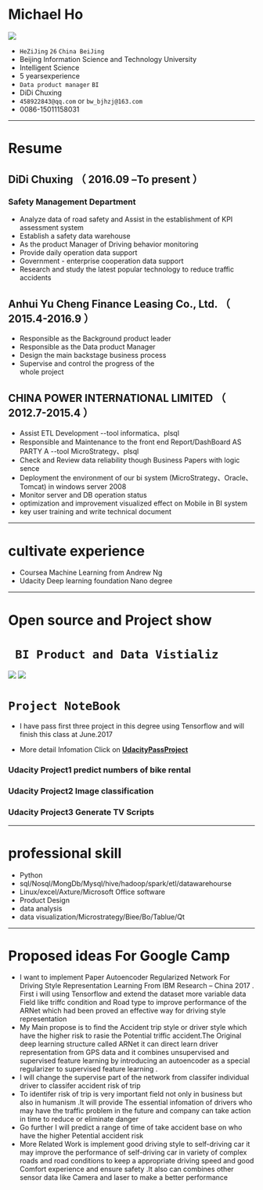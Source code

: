 # Michael Ho


![](http://i.imgur.com/Mh4kQ7M.jpg)

 - ```HeZiJing``` ```26```  ```China BeiJing``` 
 - Beijing Information Science and Technology University 
 - Intelligent Science
 - 5 yearsexperience
 - ```Data product manager``` ```BI```
 - DiDi Chuxing
 - ```458922843@qq.com``` or ```bw_bjhzj@163.com```
 - 0086-15011158031
 
---

# Resume

## DiDi Chuxing （ 2016.09 –To present ）

### Safety Management Department 
- Analyze data of road safety and Assist in the establishment of KPI assessment system
- Establish a safety data warehouse
- As the product Manager of Driving behavior monitoring
- Provide daily  operation data support
- Government - enterprise cooperation data support
- Research and study the latest popular technology to reduce traffic accidents


## Anhui Yu Cheng Finance Leasing Co., Ltd. （ 2015.4-2016.9 ）
- Responsible as the Background product leader 
- Responsible as the Data product Manager
- Design the main backstage business process
- Supervise and control the progress of the 	
whole project
 
## CHINA POWER INTERNATIONAL LIMITED （ 2012.7-2015.4 ）
-  Assist ETL Development --tool informatica、plsql 
-  Responsible and Maintenance to the front end Report/DashBoard AS PARTY A --tool MicroStrategy、plsql 
-  Check and Review data reliability though Business Papers with logic sence 
-  Deployment the environment of our bi system (MicroStrategy、Oracle、Tomcat) in windows server 2008 
-  Monitor server and DB operation status 
-  optimization and improvement visualized effect on Mobile in BI system 
-  key user training and write technical document

---

# cultivate experience
- Coursea  Machine Learning from  Andrew Ng  
- Udacity  Deep learning foundation Nano degree  

---


# Open source and Project show
# ``` BI Product and Data Vistializ```
![](http://i.imgur.com/nezmhBa.png)
![](http://i.imgur.com/XV1T4JB.png)

# ```Project NoteBook```

- I have pass first three project in this degree using Tensorflow  and  will finish this class at June.2017

- More detail Infomation Click on **[UdacityPassProject](https://github.com/michaelhzj/Udacity_Pass_project.git)**
### Udacity Project1   predict numbers of bike rental  
### Udacity Project2   Image classification
### Udacity Project3   Generate TV Scripts 



---



# professional skill

- Python
- sql/Nosql/MongDb/Mysql/hive/hadoop/spark/etl/datawarehourse
- Linux/excel/Axture/Microsoft Office software
- Product Design
- data analysis
- data visualization/Microstrategy/Biee/Bo/Tablue/Qt

---

# Proposed ideas For Google Camp

* I want to implement Paper Autoencoder Regularized Network For Driving Style Representation Learning  From  IBM Research – China 2017 . First i will using Tensorflow and extend the dataset more variable data Field like triffc condition and Road type to  improve performance of the ARNet which had been proved an effective way for driving style representation
* My Main propose is to find the Accident trip style or driver style which have the higher risk to rasie the Potential triffic accident.The Original deep learning structure called ARNet
it can direct learn driver representation from GPS data and it combines unsupervised and supervised feature learning by introducing an autoencoder as a special regularizer to supervised feature learning .
* I will change the supervise part of the network from  classifer  individual driver to classifer  accident risk of trip
* To identifer risk of trip is very important field not only in business but also in humanism .It will provide The essential infomation of drivers who may have the traffic problem in the future and company can take action in time  to reduce or eliminate danger
* Go further I will predict  a range of time of take accident base on who have the higher Petential accident risk 
* More Related Work  is implement  good driving style to self-driving car it may improve the performance of self-driving  car in variety of complex roads and road conditions to keep a appropriate driving speed and good Comfort experience and ensure safety .It also can combines other sensor data like Camera and laser to make a better performance 
